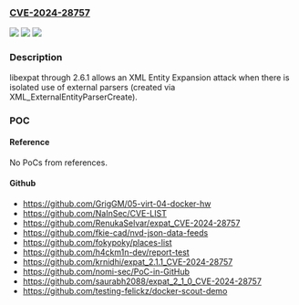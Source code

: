 ### [CVE-2024-28757](https://cve.mitre.org/cgi-bin/cvename.cgi?name=CVE-2024-28757)
![](https://img.shields.io/static/v1?label=Product&message=n%2Fa&color=blue)
![](https://img.shields.io/static/v1?label=Version&message=n%2Fa&color=blue)
![](https://img.shields.io/static/v1?label=Vulnerability&message=n%2Fa&color=brighgreen)

### Description

libexpat through 2.6.1 allows an XML Entity Expansion attack when there is isolated use of external parsers (created via XML_ExternalEntityParserCreate).

### POC

#### Reference
No PoCs from references.

#### Github
- https://github.com/GrigGM/05-virt-04-docker-hw
- https://github.com/NaInSec/CVE-LIST
- https://github.com/RenukaSelvar/expat_CVE-2024-28757
- https://github.com/fkie-cad/nvd-json-data-feeds
- https://github.com/fokypoky/places-list
- https://github.com/h4ckm1n-dev/report-test
- https://github.com/krnidhi/expat_2.1.1_CVE-2024-28757
- https://github.com/nomi-sec/PoC-in-GitHub
- https://github.com/saurabh2088/expat_2_1_0_CVE-2024-28757
- https://github.com/testing-felickz/docker-scout-demo

